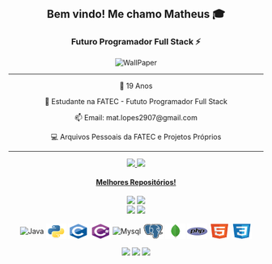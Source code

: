 <h2 align="center"> Bem vindo! Me chamo Matheus 🎓</h2>
<h3 align="center"> Futuro Programador Full Stack ⚡</h3>

<div align="center">
<img src="https://i.pinimg.com/originals/83/f6/5e/83f65e8c6efc88fabfcfbb11cf63bd8a.gif" height="400" wheight="200" border="0" alt="WallPaper">
</div><hr>

<div align="center">
<p> 🎉 19 Anos </p>
<p> 🎒 Estudante na FATEC - Fututo Programador Full Stack </p>
<p> 📫 Email: mat.lopes2907@gmail.com </p>
<p> 💻 Arquivos Pessoais da FATEC e Projetos Próprios </p>
</div><hr>

<div align="center">
<a href= "https://github.com/MathLopes29">
<img height="180em" src="https://github-readme-stats.vercel.app/api?username=MathLopes29&show_icons=true&theme=react"/>
<img height="180em" src="https://github-readme-stats.vercel.app/api/top-langs/?username=MathLopes29&layout=compact&langs_count=10&&show_icons=true&theme=react"/>
  
 <h4> Melhores Repositórios! </h4>
<a href= "https://github.com/MathLopes29/Back_End_1"><img height="110em" src="https://github-readme-stats.vercel.app/api/pin/?username=MathLopes29&repo=Back-End_1&langs_count=7&&show_icons=true&theme=react"/></a>
<a href="https://github.com/MathLopes29/Site-Foot-Future"><img height="110em" src="https://github-readme-stats.vercel.app/api/pin/?username=MathLopes29&repo=Site-Foot-Future&langs_count=7&&show_icons=true&theme=react"/></a><br>
<a href="https://github.com/MathLopes29/Liloca-Fest"><img height="110em" src="https://github-readme-stats.vercel.app/api/pin/?username=MathLopes29&repo=Liloca-Fest&langs_count=7&&show_icons=true&theme=react"/></a>
<a href="https://github.com/MathLopes29/Tech-Entregas"><img height="110em" src="https://github-readme-stats.vercel.app/api/pin/?username=MathLopes29&repo=Tech-Entregas&langs_count=7&&show_icons=true&theme=react"/></a>
</div>
  
  
  
<div style="display:inline_block" align="center"><br>
<img align="center" alt="Java" height="30" width="40" src="https://cdn.jsdelivr.net/gh/devicons/devicon/icons/java/java-original.svg">
<img align="center" alt="Python" height="30" width="40" src="https://raw.githubusercontent.com/devicons/devicon/master/icons/python/python-original.svg">
<img align="center" alt="C" height="30" width="40" src="https://raw.githubusercontent.com/devicons/devicon/master/icons/c/c-original.svg">
<img align="center" alt="C#" height="30" width="40" src="https://github.com/devicons/devicon/blob/master/icons/csharp/csharp-original.svg">
<img align="center" alt="Mysql" height="30" width="40" src="https://cdn.jsdelivr.net/gh/devicons/devicon/icons/mysql/mysql-original.svg">
<img align="center" alt="PostgreSQL" height="30" width="40" src="https://github.com/devicons/devicon/blob/master/icons/postgresql/postgresql-original.svg">
<img align="center" alt="MongoDB" height="30" width="40" src="https://github.com/devicons/devicon/blob/master/icons/mongodb/mongodb-original.svg">
<img align="center" alt="PHP" height="30" width="40" src="https://github.com/devicons/devicon/blob/master/icons/php/php-original.svg">
<img align="center" alt="HTML" height="30" width="40" src="https://raw.githubusercontent.com/devicons/devicon/master/icons/html5/html5-original.svg">
<img align="center" alt="CSS" height="30" width="40" src="https://raw.githubusercontent.com/devicons/devicon/master/icons/css3/css3-original.svg">
</div>
<br> 

  <div align="center">
<a href="https://www.instagram.com/math_lopes29/" target="_blank"><img src="https://img.shields.io/badge/-Instagram-%23E4405F?style=for-the-badge&logo=instagram&logoColor=white" target="_blank"></a>
<a href="https://www.linkedin.com/in/matheus-lopes-louren%C3%A7o-6a627b231/" target="_blank"><img src="https://img.shields.io/badge/-LinkedIn-%230077B5?style=for-the-badge&logo=linkedin&logoColor=white" target="_blank"></a> 
<a href = "mailto:mat.lopes2907@gmail.com"><img src="https://img.shields.io/badge/-Gmail-%23333?style=for-the-badge&logo=gmail&logoColor=white" target="_blank"></a>
</div>
 
